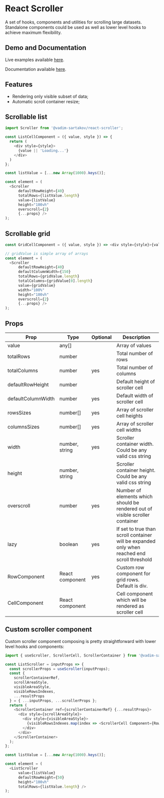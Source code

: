 # React Scroller

A set of hooks, components and utilities for scrolling large datasets. Standalone components could be used as well as lower level hooks to achieve maximum flexibility.


## Demo and Documentation
Live examples available [here](https://vadim-sartakov.github.io/react-scroller/storybook/).

Documentation available [here](https://vadim-sartakov.github.io/react-scroller/docs/).

## Features
- Rendering only visible subset of data;
- Automatic scroll container resize;

## Scrollable list
```javascript
import Scroller from '@vadim-sartakov/react-scroller';

const ListCellComponent = ({ value, style }) => {
  return (
    <div style={style}>
      {value || 'Loading...'}
    </div>
  )
};

const listValue = [...new Array(1000).keys()];

const element = (
  <Scroller
      defaultRowHeight={40}
      totalRows={listValue.length}
      value={listValue}
      height="100vh"
      overscroll={2}
      {...props} />
);
```

## Scrollable grid
```javascript
const GridCellComponent = ({ value, style }) => <div style={style}>{value}</div>;

// gridValue is simple array of arrays
const element = (
  <Scroller
      defaultRowHeight={40}
      defaultColumnWidth={150}
      totalRows={gridValue.length}
      totalColumns={gridValue[0].length}
      value={gridValue}
      width="100%"
      height="100vh"
      overscroll={2}
      {...props} />
);
```

## Props

|Prop|Type|Optional|Description
|---|---|---|---
|value|any[]||Array of values
|totalRows|number||Total number of rows
|totalColumns|number|yes|Total number of columns
|defaultRowHeight|number||Default height of scroller cell
|defaultColumnWidth|number|yes|Default width of scroller cell
|rowsSizes|number[]|yes|Array of scroller cell heights
|columnsSizes|number[]|yes|Array of scroller cell widths
|width|number, string|yes|Scroller container width. Could be any valid css string
|height|number, string||Scroller container height. Could be any valid css string
|overscroll|number|yes|Number of elements which should be rendered out of visible scroller container
|lazy|boolean|yes|If set to true than scroll container will be expanded only when reached end scroll threshold
|RowComponent|React component|yes|Custom row component for grid rows. Default is div.
|CellComponent|React component||Cell component which will be rendered as scroller cell

## Custom scroller component

Custom scroller component composing is pretty straightforward with lower level hooks and components:

```javascript
import { useScroller, ScrollerCell, ScrollerContainer } from '@vadim-sartakov/react-scroller';

const ListScroller = inputProps => {
  const scrollerProps = useScroller(inputProps);
  const {
    scrollerContainerRef,
    scrollAreaStyle,
    visibleAreaStyle,
    visibleRowsIndexes,
    ...resultProps
  } = { ...inputProps, ...scrollerProps };
  return (
    <ScrollerContainer ref={scrollerContainerRef} {...resultProps}>
      <div style={scrollAreaStyle}>
        <div style={visibleAreaStyle}>
          {visibleRowsIndexes.map(index => <ScrollerCell Component={RowComponent} key={index} rowIndex={index} />)}
        </div>
      </div>
    </ScrollerContainer>
  );
};

const listValue = [...new Array(1000).keys()];

const element = (
  <ListScroller
      value={listValue}
      defaultRowHeight={50}
      height="100vh"
      totalRows={listValue.length} />
);

```